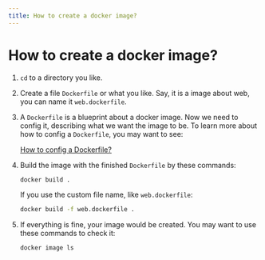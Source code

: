 ```yaml
---
title: How to create a docker image?
---
```


# How to create a docker image?

1. `cd` to a directory you like.
2. Create a file `Dockerfile` or what you like. Say, it is a image about web, you can name it `web.dockerfile`. 
3. A `Dockerfile` is a blueprint about a docker image. Now we need to config it, describing what we want the image to be. To learn more about how to config a `Dockerfile`, you may want to see:

    [How to config a Dockerfile?](https://www.notion.so/How-to-config-a-Dockerfile-12a4156af22c49a9bd86f9562eafedc7)

4. Build the image with the finished `Dockerfile` by these commands:

    ```bash
    docker build .
    ```

    If you use the custom file name, like `web.dockerfile`:

    ```bash
    docker build -f web.dockerfile .
    ```

5. If everything is fine, your image would be created. You may want to use these commands to check it:

    ```bash
    docker image ls
    ```